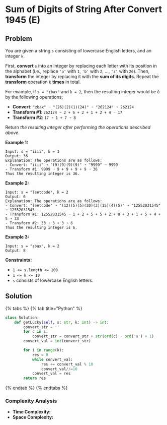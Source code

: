 # Sum of Digits of String After Convert 1945 \(E\)

## Problem

You are given a string `s` consisting of lowercase English letters, and an integer `k`.

First, **convert** `s` into an integer by replacing each letter with its position in the alphabet \(i.e., replace `'a'` with `1`, `'b'` with `2`, ..., `'z'` with `26`\). Then, **transform** the integer by replacing it with the **sum of its digits**. Repeat the **transform** operation `k` **times** in total.

For example, if `s = "zbax"` and `k = 2`, then the resulting integer would be `8` by the following operations:

* **Convert**: `"zbax" ➝ "(26)(2)(1)(24)" ➝ "262124" ➝ 262124`
* **Transform \#1**: `262124 ➝ 2 + 6 + 2 + 1 + 2 + 4 ➝ 17`
* **Transform \#2**: `17 ➝ 1 + 7 ➝ 8`

Return _the resulting integer after performing the operations described above_.

**Example 1:**

```text
Input: s = "iiii", k = 1
Output: 36
Explanation: The operations are as follows:
- Convert: "iiii" ➝ "(9)(9)(9)(9)" ➝ "9999" ➝ 9999
- Transform #1: 9999 ➝ 9 + 9 + 9 + 9 ➝ 36
Thus the resulting integer is 36.
```

**Example 2:**

```text
Input: s = "leetcode", k = 2
Output: 6
Explanation: The operations are as follows:
- Convert: "leetcode" ➝ "(12)(5)(5)(20)(3)(15)(4)(5)" ➝ "12552031545" ➝ 12552031545
- Transform #1: 12552031545 ➝ 1 + 2 + 5 + 5 + 2 + 0 + 3 + 1 + 5 + 4 + 5 ➝ 33
- Transform #2: 33 ➝ 3 + 3 ➝ 6
Thus the resulting integer is 6.
```

**Example 3:**

```text
Input: s = "zbax", k = 2
Output: 8
```

**Constraints:**

* `1 <= s.length <= 100`
* `1 <= k <= 10`
* `s` consists of lowercase English letters.

## Solution 

{% tabs %}
{% tab title="Python" %}
```python
class Solution:
    def getLucky(self, s: str, k: int) -> int:
        convert_str = ''
        for c in s:
            convert_str = convert_str + str(ord(c) - ord('a') + 1)
        convert_val = int(convert_str)

        for i in range(k):
            res = 0
            while convert_val:
                res += convert_val % 10
                convert_val//=10
            convert_val = res
        return res
```
{% endtab %}
{% endtabs %}

### Complexity Analysis

* **Time Complexity:**
* **Space Complexity:**

